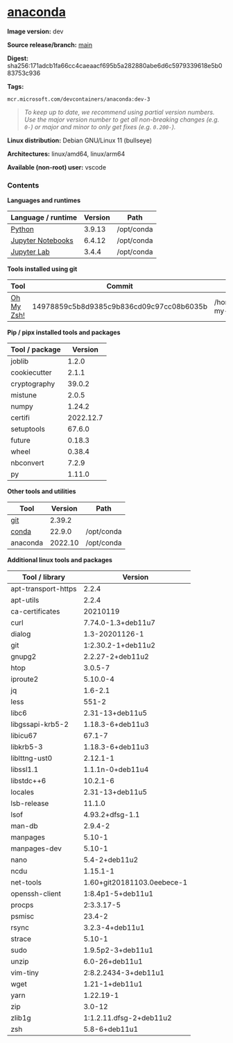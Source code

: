 # [anaconda](https://github.com/devcontainers/images/tree/main/src/anaconda)

**Image version:** dev

**Source release/branch:** [main](https://github.com/devcontainers/images/tree/main/src/anaconda)

**Digest:** sha256:171adcb1fa66cc4caeaacf695b5a282880abe6d6c5979339618e5b083753c936

**Tags:**
```
mcr.microsoft.com/devcontainers/anaconda:dev-3
```
> *To keep up to date, we recommend using partial version numbers. Use the major version number to get all non-breaking changes (e.g. `0-`) or major and minor to only get fixes (e.g. `0.200-`).*

**Linux distribution:** Debian GNU/Linux 11 (bullseye)

**Architectures:** linux/amd64, linux/arm64

**Available (non-root) user:** vscode

### Contents
**Languages and runtimes**

| Language / runtime | Version | Path |
|--------------------|---------|------|
| [Python](https://www.python.org/) | 3.9.13 | /opt/conda |
| [Jupyter Notebooks](https://jupyter.org/) | 6.4.12 | /opt/conda |
| [Jupyter Lab](https://jupyter.org/) | 3.4.4 | /opt/conda |

**Tools installed using git**

| Tool | Commit | Path |
|------|--------|------|
| [Oh My Zsh!](https://github.com/ohmyzsh/ohmyzsh) | 14978859c5b8d9385c9b836cd09c97cc08b6035b | /home/vscode/.oh-my-zsh |

**Pip / pipx installed tools and packages**

| Tool / package | Version |
|----------------|---------|
| joblib | 1.2.0 |
| cookiecutter | 2.1.1 |
| cryptography | 39.0.2 |
| mistune | 2.0.5 |
| numpy | 1.24.2 |
| certifi | 2022.12.7 |
| setuptools | 67.6.0 |
| future | 0.18.3 |
| wheel | 0.38.4 |
| nbconvert | 7.2.9 |
| py | 1.11.0 |

**Other tools and utilities**

| Tool | Version | Path |
|------|---------|------|
| [git](https://github.com/git/git) | 2.39.2 | 
| [conda](https://github.com/conda/conda) | 22.9.0 | /opt/conda |
| anaconda | 2022.10 | /opt/conda |

**Additional linux tools and packages**

| Tool / library | Version |
|----------------|---------|
| apt-transport-https | 2.2.4 |
| apt-utils | 2.2.4 |
| ca-certificates | 20210119 |
| curl | 7.74.0-1.3+deb11u7 |
| dialog | 1.3-20201126-1 |
| git | 1:2.30.2-1+deb11u2 |
| gnupg2 | 2.2.27-2+deb11u2 |
| htop | 3.0.5-7 |
| iproute2 | 5.10.0-4 |
| jq | 1.6-2.1 |
| less | 551-2 |
| libc6 | 2.31-13+deb11u5 |
| libgssapi-krb5-2 | 1.18.3-6+deb11u3 |
| libicu67 | 67.1-7 |
| libkrb5-3 | 1.18.3-6+deb11u3 |
| liblttng-ust0 | 2.12.1-1 |
| libssl1.1 | 1.1.1n-0+deb11u4 |
| libstdc++6 | 10.2.1-6 |
| locales | 2.31-13+deb11u5 |
| lsb-release | 11.1.0 |
| lsof | 4.93.2+dfsg-1.1 |
| man-db | 2.9.4-2 |
| manpages | 5.10-1 |
| manpages-dev | 5.10-1 |
| nano | 5.4-2+deb11u2 |
| ncdu | 1.15.1-1 |
| net-tools | 1.60+git20181103.0eebece-1 |
| openssh-client | 1:8.4p1-5+deb11u1 |
| procps | 2:3.3.17-5 |
| psmisc | 23.4-2 |
| rsync | 3.2.3-4+deb11u1 |
| strace | 5.10-1 |
| sudo | 1.9.5p2-3+deb11u1 |
| unzip | 6.0-26+deb11u1 |
| vim-tiny | 2:8.2.2434-3+deb11u1 |
| wget | 1.21-1+deb11u1 |
| yarn | 1.22.19-1 |
| zip | 3.0-12 |
| zlib1g | 1:1.2.11.dfsg-2+deb11u2 |
| zsh | 5.8-6+deb11u1 |

